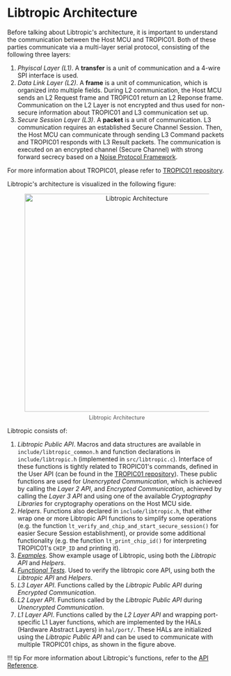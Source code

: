 # Libtropic Architecture
Before talking about Libtropic's architecture, it is important to understand the communication between the Host MCU and TROPIC01. Both of these parties communicate via a multi-layer serial protocol, consisting of the following three layers:

1. *Phyiscal Layer (L1)*. A **transfer** is a unit of communication and a 4-wire SPI interface is used.
2. *Data Link Layer (L2)*. A **frame** is a unit of communication, which is organized into multiple fields. During L2 communication, the Host MCU sends an L2 Request frame and TROPIC01 return an L2 Reponse frame. Communication on the L2 Layer is not encrypted and thus used for non-secure information about TROPIC01 and L3 communication set up.
3. *Secure Session Layer (L3)*. A **packet** is a unit of communication. L3 communication requires an established Secure Channel Session. Then, the Host MCU can communicate through sending L3 Command packets and TROPIC01 responds with L3 Result packets. The communication is executed on an encrypted channel (Secure Channel) with strong forward secrecy based on a [Noise Protocol Framework](http://www.noiseprotocol.org/noise.pdf).

For more information about TROPIC01, please refer to [TROPIC01 repository](https://github.com/tropicsquare/tropic01).

Libtropic's architecture is visualized in the following figure:

<figure style="text-align: center;">
<img src="../../img/libtropic-architecture.svg" alt="Libtropic Architecture" width="500"/>
<figcaption style="font-size: 0.9em; color: #555; margin-top: 0.5em;">
    Libtropic Architecture
  </figcaption>
</figure>

Libtropic consists of:

1. *Libtropic Public API*. Macros and data structures are available in `include/libtropic_common.h` and function declarations in `include/libtropic.h` (implemented in `src/libtropic.c`). Interface of these functions is tightly related to TROPIC01's commands, defined in the User API (can be found in the [TROPIC01 repository](https://github.com/tropicsquare/tropic01)). These public functions are used for *Unencrypted Communication*, which is achieved by calling the *Layer 2 API*, and *Encrypted Communication*, achieved by calling the *Layer 3 API* and using one of the available *Cryptography Libraries* for cryptography operations on the Host MCU side.
2. *Helpers*. Functions also declared in `include/libtropic.h`, that either wrap one or more Libtropic API functions to simplify some operations (e.g. the function `lt_verify_and_chip_and_start_secure_session()` for easier Secure Session establishment), or provide some additional functionality (e.g. the function `lt_print_chip_id()` for interpreting TROPIC01's `CHIP_ID` and printing it).
3. *[Examples](examples/index.md)*. Show example usage of Libtropic, using both the *Libtropic API* and *Helpers*.
4. *[Functional Tests](../for_contributors/functional_tests.md)*. Used to verify the libtropic core API, using both the *Libtropic API* and *Helpers*.
5. *L3 Layer API*. Functions called by the *Libtropic Public API* during *Encrypted Communication*.
6. *L2 Layer API*. Functions called by the *Libtropic Public API* during *Unencrypted Communication*.
7. *L1 Layer API*. Functions called by the *L2 Layer API* and wrapping port-specific L1 Layer functions, which are implemented by the HALs (Hardware Abstract Layers) in `hal/port/`. These HALs are initialized using the *Libtropic Public API* and can be used to communicate with multiple TROPIC01 chips, as shown in the figure above.

!!! tip
    For more information about Libtropic's functions, refer to the [API Reference](../doxygen/build/html/index.html).